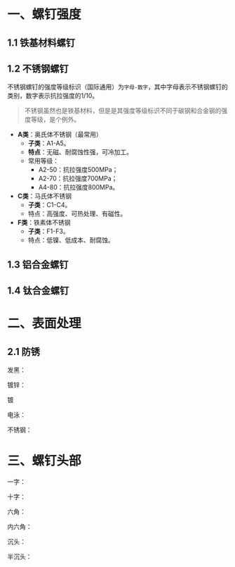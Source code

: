 # 一、螺钉强度

## 1.1 铁基材料螺钉





## 1.2 不锈钢螺钉

不锈钢螺钉的强度等级标识（国际通用）为`字母-数字`，其中字母表示不锈钢螺钉的类别，数字表示抗拉强度的1/10。

> 不锈钢虽然也是铁基材料，但是是其强度等级标识不同于碳钢和合金钢的强度等级，是个例外。

- **A类**：奥氏体不锈钢（最常用）
  - **子类**：A1-A5。
  - **特点**：无磁、耐腐蚀性强，可冷加工。
  - 常用等级：
    - A2-50：抗拉强度500MPa；
    - A2-70：抗拉强度700MPa；
    - A4-80：抗拉强度800MPa。
- **C类**：马氏体不锈钢
  - **子类**：C1-C4。
  - 特点：高强度、可热处理、有磁性。
- **F类**：铁素体不锈钢
  - **子类**：F1-F3。
  - 特点：低镍、低成本、耐腐蚀。

## 1.3 铝合金螺钉

## 1.4 钛合金螺钉

# 二、表面处理

## 2.1 防锈

发黑：

镀锌：

镀

电泳：

不锈钢：

# 三、螺钉头部

一字：

十字：

六角：

内六角：



沉头：

半沉头：
